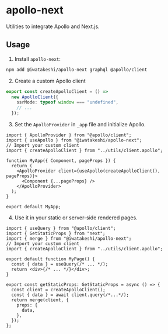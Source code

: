 # apollo-next

Utilities to integrate Apollo and Next.js.

## Usage

1. Install `apollo-next`:

```bash
npm add @iwatakeshi/apollo-next graphql @apollo/client
```

2. Create a custom Apollo client

```ts
export const createApolloClient = () =>
  new ApolloClient({
    ssrMode: typeof window === "undefined",
    // ...
  });
```

3. Set the `ApolloProvider` in `_app` file and initialize Apollo.

```tsx
import { ApolloProvider } from "@apollo/client";
import { useApollo } from "@iwatakeshi/apollo-next";
// Import your custom client
import { createApolloClient } from "../utils/client.apollo";

function MyApp({ Component, pageProps }) {
  return (
    <ApolloProvider client={useApollo(createApolloClient(), pageProps)}>
      <Component {...pageProps} />
    </ApolloProvider>
  );
}

export default MyApp;
```

4. Use it in your static or server-side rendered pages.

```tsx
import { useQuery } from "@apollo/client";
import { GetStaticProps } from "next";
import { merge } from "@iwatakeshi/apollo-next";
// Import your custom client
import { createApolloClient } from "../utils/client.apollo";

export default function MyPage() {
  const { data } = useQuery(/* ... */);
  return <div>{/* ... */}</div>;
}

export const getStaticProps: GetStaticProps = async () => {
  const client = createApolloClient();
  const { data } = await client.query(/*...*/);
  return merge(client, {
    props: {
      data,
    },
  });
};
```

